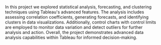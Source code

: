 
In this project we explored statistical analysis, forecasting, and clustering techniques using Tableau's advanced features. The analysis includes assessing correlation coefficients, generating forecasts, and identifying clusters in data visualizations. Additionally, control charts with control limits are employed to monitor data variation and detect outliers for further analysis and action. Overall, the project demonstrates advanced data analysis capabilities within Tableau for informed decision-making.
